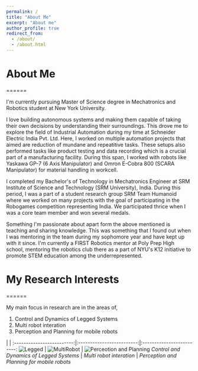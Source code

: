 ```yaml
---
permalink: /
title: "About Me"
excerpt: "About me"
author_profile: true
redirect_from: 
  - /about/
  - /about.html
---
```

# **About Me**
======

I'm currently pursuing Master of Science degree in Mechatronics and Robotics student at New York University.

I love building autonomous systems and making them capable of taking their own decisions by understanding their surroundings. This drove me to explore the field of Industrial Automation during my time at Schneider Electric India Pvt. Ltd. Here, I worked on multiple automation projects that aimed are reduction of mundane and repeatitive tasks. These setups also performed tasks like product testing and data recording which is a crucial part of a manufacturing facility. During this span, I worked with robots like Yaskawa GP-7 (6 Axis Manipulator) and Omron E-Cobra 800 (SCARA Manipulator) for material handling in workcell. 

I completed my Bachelor's of Technology in Mechatronics Engineer at SRM Institute of Science and Technology (SRM University), India. During this period, I was a part of a student research group SRM Team Humanoid where we worked on many projects with the goal of participating in the Robogames competition representing India. We participated thrice when I was a core team member and won several medals.  

Something I'm passionate about apart form the above mentioned is teaching and sharing knowledge. This was something that I found out when I was mentoring in the team during my sophomore year and have kept up with it since. I'm currently a FIRST Robotics mentor at Poly Prep High school, mentoring the robotics club there as a part of NYU's K12 initiative to promote STEM education among the underrepresented. 

# My Research Interests
======

My main focus in research are in the areas of,
1. Control and Dynamics of Legged Systems
2. Multi robot interation
3. Perception and Planning for mobile robots

  |  | 
:-------------------------:|:-------------------------:|:-------------------------:
![Legged](https://github.com/govind-aadithya/govind-aadithya.github.io/blob/master/images/Bot.jpg)  |  ![MultiRobot](https://github.com/govind-aadithya/govind-aadithya.github.io/blob/master/images/MultiRobot.jpg) | ![Perceotion and Planning](https://github.com/govind-aadithya/govind-aadithya.github.io/blob/master/images/Perception.jpg)
*Control and Dynamics of Legged Systems* | *Multi robot interation* | *Perception and Planning for mobile robots*
